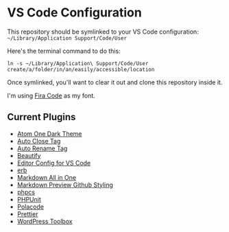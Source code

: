 # VS Code Configuration

This repository should be symlinked to your VS Code configuration: `~/Library/Application Support/Code/User`

Here's the terminal command to do this:

```
ln -s ~/Library/Application\ Support/Code/User create/a/folder/in/an/easily/accessible/location
```

Once symlinked, you'll want to clear it out and clone this repository inside it.

I'm using [Fira Code](https://github.com/tonsky/FiraCode) as my font.

## Current Plugins

- [Atom One Dark Theme](https://marketplace.visualstudio.com/items?itemName=akamud.vscode-theme-onedark)
- [Auto Close Tag](https://marketplace.visualstudio.com/items?itemName=formulahendry.auto-close-tag)
- [Auto Rename Tag](https://marketplace.visualstudio.com/items?itemName=formulahendry.auto-rename-tag)
- [Beautify](https://marketplace.visualstudio.com/items?itemName=HookyQR.beautify)
- [Editor Config for VS Code](https://marketplace.visualstudio.com/items?itemName=EditorConfig.EditorConfig)
- [erb](https://marketplace.visualstudio.com/items?itemName=CraigMaslowski.erb)
- [Markdown All in One](https://marketplace.visualstudio.com/items?itemName=yzhang.markdown-all-in-one)
- [Markdown Preview Github Styling](https://marketplace.visualstudio.com/items?itemName=bierner.markdown-preview-github-styles)
- [phpcs](https://marketplace.visualstudio.com/items?itemName=ikappas.phpcs)
- [PHPUnit](https://marketplace.visualstudio.com/items?itemName=emallin.phpunit)
- [Polacode](https://marketplace.visualstudio.com/items?itemName=pnp.polacode)
- [Prettier](https://marketplace.visualstudio.com/items?itemName=esbenp.prettier-vscode)
- [WordPress Toolbox](https://marketplace.visualstudio.com/items?itemName=wordpresstoolbox.wordpress-toolbox)
